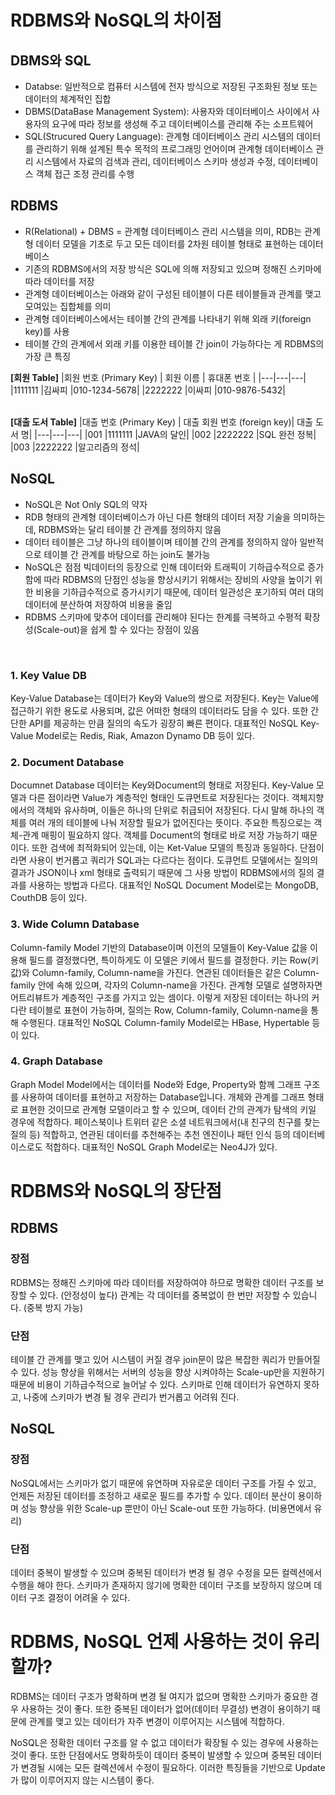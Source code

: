 # RDBMS와 NoSQL의 차이점

## DBMS와 SQL
- Databse: 일반적으로 컴퓨터 시스템에 전자 방식으로 저장된 구조화된 정보 또는 데이터의 체계적인 집합
- DBMS(DataBase Management System): 사용자와 데이터베이스 사이에서 사용자의 요구에 따라 정보를 생성해 주고 데이터베이스를 관리해 주는 소프트웨어
- SQL(Strucured Query Language): 관계형 데이터베이스 관리 시스템의 데이터를 관리하기 위해 설계된 특수 목적의 프로그래밍 언어이며 관계형 데이터베이스 관리 시스템에서 자료의 검색과 관리, 데이터베이스 스키마 생성과 수정, 데이터베이스 객체 접근 조정 관리를 수행

 
## RDBMS
- R(Relational) + DBMS = 관계형 데이터베이스 관리 시스템을 의미, RDB는 관계형 데이터 모델을 기초로 두고 모든 데이터를 2차원 테이블 형태로 표현하는 데이터베이스
- 기존의 RDBMS에서의 저장 방식은 SQL에 의해 저장되고 있으며 정해진 스키마에 따라 데이터를 저장 
- 관계형 데이터베이스는 아래와 같이 구성된 테이블이 다른 테이블들과 관계를 맺고 모여있는 집합체를 의미
- 관계형 데이터베이스에서는 테이블 간의 관계를 나타내기 위해 외래 키(foreign key)를 사용
- 테이블 간의 관계에서 외래 키를 이용한 테이블 간 join이 가능하다는 게 RDBMS의 가장 큰 특징

**[회원 Table]**
|회원 번호 (Primary Key) |	회원 이름	| 휴대폰 번호 |
|---|---|---|
|1111111	|김싸피	|010-1234-5678|
|2222222	|이싸피	|010-9876-5432|
<br>
<br>

**[대출 도서 Table]**
|대출 번호 (Primary Key) |	대출 회원 번호 (foreign key)|	대출 도서 명|
|---|---|---|
|001 |1111111	|JAVA의 달인|
|002 |2222222	|SQL 완전 정복|
|003 |2222222	|알고리즘의 정석|


## NoSQL
- NoSQL은 Not Only SQL의 약자
- RDB 형태의 관계형 데이터베이스가 아닌 다른 형태의 데이터 저장 기술을 의미하는데, RDBMS와는 달리 테이블 간 관계를 정의하지 않음 
- 데이터 테이블은 그냥 하나의 테이블이며 테이블 간의 관계를 정의하지 않아 일반적으로 테이블 간 관계를 바탕으로 하는 join도 불가능 
- NoSQL은 점점 빅데이터의 등장으로 인해 데이터와 트래픽이 기하급수적으로 증가함에 따라 RDBMS의 단점인 성능을 향상시키기 위해서는 장비의 사양을 높이기 위한 비용을 기하급수적으로 증가시키기 때문에, 데이터 일관성은 포기하되 여러 대의 데이터에 분산하여 저장하여 비용을 줄임
- RDBMS 스키마에 맞추어 데이터를 관리해야 된다는 한계를 극복하고 수평적 확장성(Scale-out)을 쉽게 할 수 있다는 장점이 있음
<br>

### 1. Key Value DB

Key-Value Database는 데이터가 Key와 Value의 쌍으로 저장된다. Key는 Value에 접근하기 위한 용도로 사용되며, 값은 어떠한 형태의 데이터라도 담을 수 있다. 또한 간단한 API를 제공하는 만큼 질의의 속도가 굉장히 빠른 편이다.
대표적인 NoSQL Key-Value Model로는 Redis, Riak, Amazon Dynamo DB 등이 있다.
 

### 2. Document Database

Documnet Database 데이터는 Key와Document의 형태로 저장된다. Key-Value 모델과 다른 점이라면 Value가 계층적인 형태인 도큐먼트로 저장된다는 것이다. 객체지향에서의 객체와 유사하며, 이들은 하나의 단위로 취급되어 저장된다. 다시 말해 하나의 객체를 여러 개의 테이블에 나눠 저장할 필요가 없어진다는 뜻이다. 
주요한 특징으로는 객체-관계 매핑이 필요하지 않다. 객체를 Document의 형태로 바로 저장 가능하기 때문이다. 또한 검색에 최적화되어 있는데, 이는 Ket-Value 모델의 특징과 동일하다. 단점이라면 사용이 번거롭고 쿼리가 SQL과는 다르다는 점이다. 도큐먼트 모델에서는 질의의 결과가 JSON이나 xml 형태로 출력되기 때문에 그 사용 방법이 RDBMS에서의 질의 결과를 사용하는 방법과 다르다. 
대표적인 NoSQL Document Model로는 MongoDB, CouthDB 등이 있다.
 

### 3. Wide Column Database

Column-family Model 기반의 Database이며 이전의 모델들이 Key-Value 값을 이용해 필드를 결정했다면, 특이하게도 이 모델은 키에서 필드를 결정한다. 키는 Row(키 값)와 Column-family, Column-name을 가진다. 연관된 데이터들은 같은 Column-family 안에 속해 있으며, 각자의 Column-name을 가진다. 관계형 모델로 설명하자면 어트리뷰트가 계층적인 구조를 가지고 있는 셈이다. 이렇게 저장된 데이터는 하나의 커다란 테이블로 표현이 가능하며, 질의는 Row, Column-family, Column-name을 통해 수행된다.
대표적인 NoSQL Column-family Model로는 HBase, Hypertable 등이 있다.
 

### 4. Graph Database 

Graph Model Model에서는 데이터를 Node와 Edge, Property와 함께 그래프 구조를 사용하여 데이터를 표현하고 저장하는 Database입니다. 개체와 관계를 그래프 형태로 표현한 것이므로 관계형 모델이라고 할 수 있으며, 데이터 간의 관계가 탐색의 키일 경우에 적합하다. 페이스북이나 트위터 같은 소셜 네트워크에서(내 친구의 친구를 찾는 질의 등) 적합하고, 연관된 데이터를 추천해주는 추천 엔진이나 패턴 인식 등의 데이터베이스로도 적합하다.
대표적인 NoSQL Graph Model로는 Neo4J가 있다.
<br> 
 
# RDBMS와 NoSQL의 장단점
## RDBMS

### 장점
RDBMS는 정해진 스키마에 따라 데이터를 저장하여야 하므로 명확한 데이터 구조를 보장할 수 있다. (안정성이 높다) 
관계는 각 데이터를 중복없이 한 번만 저장할 수 있습니다. (중복 방지 가능)

### 단점
테이블 간 관계를 맺고 있어 시스템이 커질 경우 join문이 많은 복잡한 쿼리가 만들어질 수 있다.
성능 향상을 위해서는 서버의 성능을 향상 시켜야하는 Scale-up만을 지원하기 때문에 비용이 기하급수적으로 늘어날 수 있다.
스키마로 인해 데이터가 유연하지 못하고, 나중에 스키마가 변경 될 경우 관리가 번거롭고 어려워 진다.
<br>

## NoSQL
### 장점
NoSQL에서는 스키마가 없기 때문에 유연하며 자유로운 데이터 구조를 가질 수 있고, 언제든 저장된 데이터를 조정하고 새로운 필드를 추가할 수 있다.
데이터 분산이 용이하며 성능 향상을 위한 Scale-up 뿐만이 아닌 Scale-out 또한 가능하다. (비용면에서 유리)

### 단점
데이터 중복이 발생할 수 있으며 중복된 데이터가 변경 될 경우 수정을 모든 컬렉션에서 수행을 해야 한다.
스키마가 존재하지 않기에 명확한 데이터 구조를 보장하지 않으며 데이터 구조 결정이 어려울 수 있다.
<br>


# RDBMS, NoSQL 언제 사용하는 것이 유리할까?
RDBMS는 데이터 구조가 명확하며 변경 될 여지가 없으며 명확한 스키마가 중요한 경우 사용하는 것이 좋다. 
또한 중복된 데이터가 없어(데이터 무결성) 변경이 용이하기 때문에 관계를 맺고 있는 데이터가 자주 변경이 이루어지는 시스템에 적합하다. 

 

NoSQL은 정확한 데이터 구조를 알 수 없고 데이터가 확장될 수 있는 경우에 사용하는 것이 좋다. 또한 단점에서도 명확하듯이 데이터 중복이 발생할 수 있으며 중복된 데이터가 변경될 시에는 모든 컬렉션에서 수정이 필요하다.
이러한 특징들을 기반으로 Update가 많이 이루어지지 않는 시스템이 좋다.
